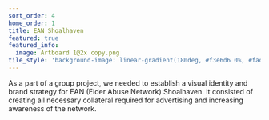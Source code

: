 ```yaml
---
sort_order: 4
home_order: 1
title: EAN Shoalhaven
featured: true
featured_info:
  image: Artboard 1@2x copy.png
tile_style: 'background-image: linear-gradient(180deg, #f3e6d6 0%, #fadda8 100%);'
---
```


As a part of a group project, we needed to establish a visual identity and brand strategy for EAN (Elder Abuse Network) Shoalhaven. It consisted of creating all necessary collateral required for advertising and increasing awareness of the network.
